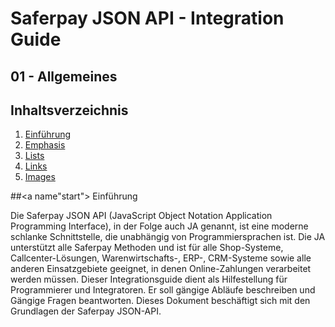 # Saferpay JSON API - Integration Guide

## 01 - Allgemeines

## <a name='TOC'></a> Inhaltsverzeichnis

1. [Einführung](#start)
1. [Emphasis](#emphasis)
1. [Lists](#lists)
1. [Links](#links)
1. [Images](#images)

##<a name"start"></a> Einführung

Die Saferpay JSON API (JavaScript Object Notation Application Programming Interface), in der Folge auch JA genannt, ist eine moderne schlanke Schnittstelle, die unabhängig von Programmiersprachen ist. 
Die JA unterstützt alle Saferpay Methoden und ist für alle Shop-Systeme, Callcenter-Lösungen, Warenwirtschafts-, ERP-, CRM-Systeme sowie alle anderen Einsatzgebiete geeignet, in denen Online-Zahlungen verarbeitet werden müssen.
Dieser Integrationsguide dient als Hilfestellung für Programmierer und Integratoren. Er soll gängige Abläufe beschreiben und Gängige Fragen beantworten.
Dieses Dokument beschäftigt sich mit den Grundlagen der Saferpay JSON-API.
